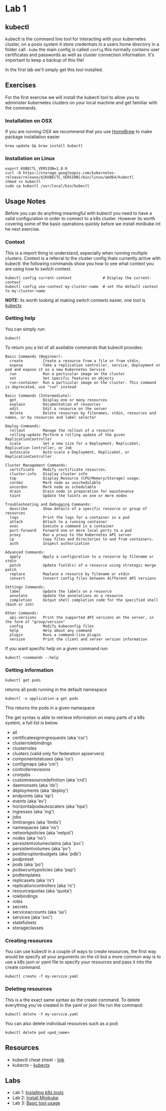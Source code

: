 # Lab 1

## kubectl
kubectl is the command line tool for interacting with your kubernetes cluster, on a posix system it store credentials in a users home directory in a folder call ```.kube``` the main config is called ```config``` this normally contains user certificates and passwords as well as cluster connection information. It's important to keep a backup of this file!

In the first lab we'll simply get this tool installed.

## Exercises

For the first exercise we will install the kubectl tool to allow you to administer kubernetes clusters on your local machine and get familiar with the commands.

### Installation on OSX

If you are running OSX we recommend that you use [HomeBrew](https://brew.sh/) to make package installation easier

```
brew update && brew install kubectl
```

### Installation on Linux

```
export KUBECTL_VERSION=1.8.0
curl -O https://storage.googleapis.com/kubernetes-release/release/${KUBECTL_VERSION}/bin/linux/amd64/kubectl
chmod +x kubectl
sudo cp kubectl /usr/local/bin/kubectl
```

## Usage Notes

Before you can do anything meaningful with kubectl you need to have a valid configuration in order to connect to a k8s cluster. However its worth covering some of the basic operations quickly before we install minikube int he next exercise.

### Context

This is a import thing to understand, especially when running multiple clusters. Context is a referral to the cluster config thats currently active with kubectl. the following commands show you how to see what context you are using how to switch context.

```
kubectl config current-context              # Display the current-context
kubectl config use-context my-cluster-name  # set the default context to my-cluster-name
```

**NOTE:** its worth looking at making switch contexts easier, one tool is [kubectx](https://github.com/ahmetb/kubectx)

### Getting help

You can simply run:

```
kubectl
```

To return you a list of all available commands that kubectl provides:

```
Basic Commands (Beginner):
  create         Create a resource from a file or from stdin.
  expose         Take a replication controller, service, deployment or pod and expose it as a new Kubernetes Service
  run            Run a particular image on the cluster
  set            Set specific features on objects
  run-container  Run a particular image on the cluster. This command is deprecated, use "run" instead

Basic Commands (Intermediate):
  get            Display one or many resources
  explain        Documentation of resources
  edit           Edit a resource on the server
  delete         Delete resources by filenames, stdin, resources and names, or by resources and label selector

Deploy Commands:
  rollout        Manage the rollout of a resource
  rolling-update Perform a rolling update of the given ReplicationController
  scale          Set a new size for a Deployment, ReplicaSet, Replication Controller, or Job
  autoscale      Auto-scale a Deployment, ReplicaSet, or ReplicationController

Cluster Management Commands:
  certificate    Modify certificate resources.
  cluster-info   Display cluster info
  top            Display Resource (CPU/Memory/Storage) usage.
  cordon         Mark node as unschedulable
  uncordon       Mark node as schedulable
  drain          Drain node in preparation for maintenance
  taint          Update the taints on one or more nodes

Troubleshooting and Debugging Commands:
  describe       Show details of a specific resource or group of resources
  logs           Print the logs for a container in a pod
  attach         Attach to a running container
  exec           Execute a command in a container
  port-forward   Forward one or more local ports to a pod
  proxy          Run a proxy to the Kubernetes API server
  cp             Copy files and directories to and from containers.
  auth           Inspect authorization

Advanced Commands:
  apply          Apply a configuration to a resource by filename or stdin
  patch          Update field(s) of a resource using strategic merge patch
  replace        Replace a resource by filename or stdin
  convert        Convert config files between different API versions

Settings Commands:
  label          Update the labels on a resource
  annotate       Update the annotations on a resource
  completion     Output shell completion code for the specified shell (bash or zsh)

Other Commands:
  api-versions   Print the supported API versions on the server, in the form of "group/version"
  config         Modify kubeconfig files
  help           Help about any command
  plugin         Runs a command-line plugin
  version        Print the client and server version information

```

If you want specific help on a given command run:

```
kubectl <command> --help
```

### Getting information

```
kubectl get pods
```

returns all pods running in the default namespace

```
kubectl -n application-a get pods
```

This returns the pods in a given namespace

The get syntax is able to retrieve information on many parts of a k8s system, a full list is below.

- all
- certificatesigningrequests (aka 'csr')
- clusterrolebindings
- clusterroles
- clusters (valid only for federation apiservers)
- componentstatuses (aka 'cs')
- configmaps (aka 'cm')
- controllerrevisions
- cronjobs
- customresourcedefinition (aka 'crd')
- daemonsets (aka 'ds')
- deployments (aka 'deploy')
- endpoints (aka 'ep')
- events (aka 'ev')
- horizontalpodautoscalers (aka 'hpa')
- ingresses (aka 'ing')
- jobs
- limitranges (aka 'limits')
- namespaces (aka 'ns')
- networkpolicies (aka 'netpol')
- nodes (aka 'no')
- persistentvolumeclaims (aka 'pvc')
- persistentvolumes (aka 'pv')
- poddisruptionbudgets (aka 'pdb')
- podpreset
- pods (aka 'po')
- podsecuritypolicies (aka 'psp')
- podtemplates
- replicasets (aka 'rs')
- replicationcontrollers (aka 'rc')
- resourcequotas (aka 'quota')
- rolebindings
- roles
- secrets
- serviceaccounts (aka 'sa')
- services (aka 'svc')
- statefulsets
- storageclasses

### Creating resources

You can use kubectl in a couple of ways to create resources, the first way would be specify all your arguments on the cli but a more common way is to use a k8s json or yaml file to specify your resources and pass it into the create command.

```
kubectl create -f my-service.yaml
```

### Deleting resources

This is a the exact same syntax as the create command. To delete everything you've created in the yaml or json file run the command:

```
kubectl delete -f my-service.yaml
```

You can also delete individual resources such as a pod:

```
kubectl delete pod <pod_name>
```

## Resources

- kubectl cheat sheet - [link](https://kubernetes.io/docs/user-guide/kubectl-cheatsheet/)
- kubectx - [kubectx](https://github.com/ahmetb/kubectx)

## Labs

- Lab 1: [Installing k8s tools](../labs/00-tools.md)
- Lab 2: [Install Minikube](../labs/01-minikube.md)
- Lab 3: [Basic tool usage](../labs/02-basic-usage.md)
